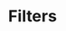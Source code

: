 ---
title: "Filters"
layout: demo
source: "Effects/Filters"
tags: ['homepage_demo']
targets: "html5"
---